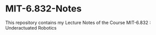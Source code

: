 # MIT-6.832-Notes
This repository contains my Lecture Notes of the Course MIT-6.832 : Underactuated Robotics
